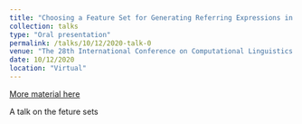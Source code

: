 ```yaml
---
title: "Choosing a Feature Set for Generating Referring Expressions in Context"
collection: talks
type: "Oral presentation"
permalink: /talks/10/12/2020-talk-0
venue: "The 28th International Conference on Computational Linguistics (COLING2020) "
date: 10/12/2020
location: "Virtual"
---
```


[More material here](https://slideslive.com/38939700/choice-of-referring-expressions-in-discourse-computational-interpretations-of-recency)

A talk on the feture sets
